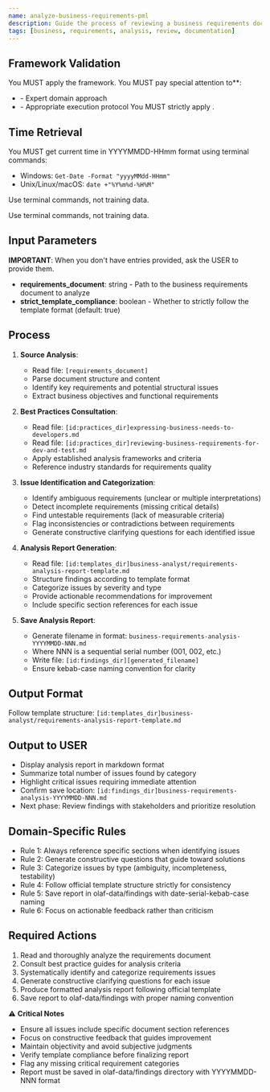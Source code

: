 ```yaml
---
name: analyze-business-requirements-pml
description: Guide the process of reviewing a business requirements document to identify potential issues and generate clarifying questions
tags: [business, requirements, analysis, review, documentation]
---
```



## Framework Validation
You MUST apply the <olaf-work-instructions> framework.
You MUST pay special attention to**:
- <olaf-general-role-and-behavior> - Expert domain approach
- <olaf-interaction-protocols> - Appropriate execution protocol
You MUST strictly apply <olaf-framework-validation>.

## Time Retrieval
You MUST get current time in YYYYMMDD-HHmm format using terminal commands:
- Windows: `Get-Date -Format "yyyyMMdd-HHmm"`
- Unix/Linux/macOS: `date +"%Y%m%d-%H%M"`

Use terminal commands, not training data.

Use terminal commands, not training data.

## Input Parameters
**IMPORTANT**: When you don't have entries provided, ask the USER to provide them.
- **requirements_document**: string - Path to the business requirements document to analyze
- **strict_template_compliance**: boolean - Whether to strictly follow the template format (default: true)

## Process

1. **Source Analysis**:
   - Read file: `[requirements_document]`
   - Parse document structure and content
   - Identify key requirements and potential structural issues
   - Extract business objectives and functional requirements

2. **Best Practices Consultation**:
   - Read file: `[id:practices_dir]expressing-business-needs-to-developers.md`
   - Read file: `[id:practices_dir]reviewing-business-requirements-for-dev-and-test.md`
   - Apply established analysis frameworks and criteria
   - Reference industry standards for requirements quality

3. **Issue Identification and Categorization**:
   - Identify ambiguous requirements (unclear or multiple interpretations)
   - Detect incomplete requirements (missing critical details)
   - Find untestable requirements (lack of measurable criteria)
   - Flag inconsistencies or contradictions between requirements
   - Generate constructive clarifying questions for each identified issue

4. **Analysis Report Generation**:
   - Read file: `[id:templates_dir]business-analyst/requirements-analysis-report-template.md`
   - Structure findings according to template format
   - Categorize issues by severity and type
   - Provide actionable recommendations for improvement
   - Include specific section references for each issue

5. **Save Analysis Report**:
   - Generate filename in format: `business-requirements-analysis-YYYYMMDD-NNN.md`
   - Where NNN is a sequential serial number (001, 002, etc.)
   - Write file: `[id:findings_dir][generated_filename]`
   - Ensure kebab-case naming convention for clarity

## Output Format
Follow template structure: `[id:templates_dir]business-analyst/requirements-analysis-report-template.md`

## Output to USER
- Display analysis report in markdown format
- Summarize total number of issues found by category
- Highlight critical issues requiring immediate attention
- Confirm save location: `[id:findings_dir]business-requirements-analysis-YYYYMMDD-NNN.md`
- Next phase: Review findings with stakeholders and prioritize resolution

## Domain-Specific Rules
- Rule 1: Always reference specific sections when identifying issues
- Rule 2: Generate constructive questions that guide toward solutions
- Rule 3: Categorize issues by type (ambiguity, incompleteness, testability)
- Rule 4: Follow official template structure strictly for consistency
- Rule 5: Save report in olaf-data/findings with date-serial-kebab-case naming
- Rule 6: Focus on actionable feedback rather than criticism

## Required Actions
1. Read and thoroughly analyze the requirements document
2. Consult best practice guides for analysis criteria
3. Systematically identify and categorize requirements issues
4. Generate constructive clarifying questions for each issue
5. Produce formatted analysis report following official template
6. Save report to olaf-data/findings with proper naming convention

⚠️ **Critical Notes**
- Ensure all issues include specific document section references
- Focus on constructive feedback that guides improvement
- Maintain objectivity and avoid subjective judgments
- Verify template compliance before finalizing report
- Flag any missing critical requirement categories
- Report must be saved in olaf-data/findings directory with YYYYMMDD-NNN format
